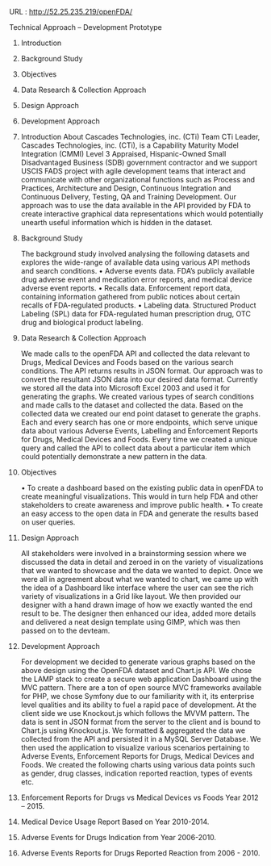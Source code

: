 
URL : http://52.25.235.219/openFDA/

Technical Approach – Development Prototype


1.	Introduction
2.	Background Study
3.	Objectives
4.	Data Research & Collection Approach
5.	Design Approach
6.	Development Approach



1.	Introduction
  About Cascades Technologies, inc. (CTi)
    Team CTi Leader, Cascades Technologies, inc. (CTi), is a Capability Maturity Model Integration (CMMI) Level 3 Appraised, Hispanic-Owned Small Disadvantaged Business (SDB) government contractor and we support USCIS FADS project with agile development teams that interact and communicate with other organizational functions such as Process and Practices, Architecture and Design, Continuous Integration and Continuous Delivery, Testing, QA and Training Development.
Our approach was to use the data available in the API provided by FDA to create interactive graphical data representations which would potentially unearth useful information which is hidden in the dataset.

2.	Background Study

    The background study involved analysing the following datasets and explores the wide-range of available data using various API methods and search conditions.
    •	Adverse events data. FDA’s publicly available drug adverse event and medication error reports, and medical device            adverse event reports.
    •	Recalls data. Enforcement report data, containing information gathered from public notices about certain recalls of          FDA-regulated products.
    •	Labeling data. Structured Product Labeling (SPL) data for FDA-regulated human prescription drug, OTC drug and                biological product labeling.

3.	Data Research & Collection Approach

    We made calls to the openFDA API and collected the data relevant to Drugs, Medical Devices and Foods based on the various search conditions. The API returns results in JSON format. Our approach was to convert the resultant JSON data into our desired data format. Currently we stored all the data into Microsoft Excel 2003 and used it for generating the graphs.
We created various types of search conditions and made calls to the dataset and collected the data. Based on the collected data we created our end point dataset to generate the graphs.
Each and every search has one or more endpoints, which serve unique data about various Adverse Events, Labelling and Enforcement Reports for Drugs, Medical Devices and Foods. Every time we created a unique query and called the API to collect data about a particular item which could potentially demonstrate a new pattern in the data.

4.	Objectives

    •	To create a dashboard based on the existing public data in openFDA to create meaningful visualizations. This would in        turn help FDA and other stakeholders to create awareness and improve public health.
    •	To create an easy access to the open data in FDA and generate the results based on user queries.

5.	Design Approach

    All stakeholders were involved in a brainstorming session where we discussed the data in detail and zeroed in on the variety of visualizations that we wanted to showcase and the data we wanted to depict. Once we were all in agreement about what we wanted to chart, we came up with the idea of a Dashboard like interface where the user can see the rich variety of visualizations in a Grid like layout. We then provided our designer with a hand drawn image of how we exactly wanted the end result to be. The designer then enhanced our idea, added more details and delivered a neat design template using GIMP, which was then passed on to the devteam.

6.	Development Approach

    For development we decided to generate various graphs based on the above design using the OpenFDA dataset and Chart.js API. We chose the LAMP stack to create a secure web application Dashboard using the MVC pattern. There are a ton of open source MVC frameworks available for PHP, we chose Symfony due to our familiarity with it, its enterprise level qualities and its ability to fuel a rapid pace of development. At the client side we use Knockout.js which follows the MVVM pattern. The data is sent in JSON format from the server to the client and is bound to Chart.js using Knockout.js. We formatted & aggregated the data we collected from the API and persisted it in a MySQL Server Database. We then used the application to visualize various scenarios pertaining to Adverse Events, Enforcement Reports for Drugs, Medical Devices and Foods.
We created the following charts using various data points such as gender, drug classes, indication reported reaction, types of events etc. 
1.	Enforcement Reports for Drugs vs Medical Devices vs Foods Year 2012 – 2015.
2.	Medical Device Usage Report Based on Year 2010-2014.
3.	Adverse Events for Drugs Indication from Year 2006-2010.
4.	Adverse Events Reports for Drugs Reported Reaction from 2006 - 2010.

